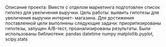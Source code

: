 Описание проекта: Вместе с отделом маркетинга подготовлен список гипотез для увеличения выручки. Цель работы: выявить гипотезы для увеличения выручки интернет- магазина. 
Для достижения поставленной цели выполнены следующие задачи:
приоритизированы гипотезы,
запущен A/B-тест,
проанализированы результаты.
Были использованы библиотеки:
pandas
datetime
numpy
matplotlib.pyplot,
scipy.stats
